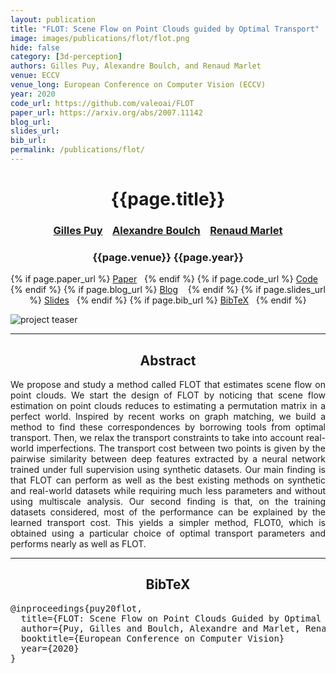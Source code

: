 ```yaml
---
layout: publication
title: "FLOT: Scene Flow on Point Clouds guided by Optimal Transport"
image: images/publications/flot/flot.png
hide: false
category: [3d-perception]
authors: Gilles Puy, Alexandre Boulch, and Renaud Marlet
venue: ECCV
venue_long: European Conference on Computer Vision (ECCV)
year: 2020
code_url: https://github.com/valeoai/FLOT
paper_url: https://arxiv.org/abs/2007.11142
blog_url: 
slides_url: 
bib_url: 
permalink: /publications/flot/
---
```


<h1 align="center"> {{page.title}} </h1>
<!-- Simple call of authors -->
<!-- <h3 align="center"> {{page.authors}} </h3> -->
<!-- Alternatively you can add links to author pages -->
<h3 align="center"> <a href="https://sites.google.com/site/puygilles/home">Gilles Puy</a> &nbsp;&nbsp; <a href="https://www.boulch.eu/">Alexandre Boulch</a> &nbsp;&nbsp; <a href="http://imagine.enpc.fr/~marletr/">Renaud Marlet</a></h3>


<h3 align="center"> {{page.venue}} {{page.year}} </h3>

<div align="center">
  <p>
    {% if page.paper_url %}
    <a href="{{ page.paper_url }}"><i class="far fa-file-pdf"></i> Paper</a>&nbsp;&nbsp;
    {% endif %}
    {% if page.code_url %}
    <a href="{{ page.code_url }}"><i class="fab fa-github"></i> Code</a> &nbsp;&nbsp;
    {% endif %}
    {% if page.blog_url %}
    <a href="{{ page.blog_url }}"><i class="fab fa-blogger"></i> Blog</a> &nbsp;&nbsp;
    {% endif %}
    {% if page.slides_url %}
    <a href="{{ page.slides_url }}"><i class="far fa-file-pdf"></i> Slides</a>&nbsp;&nbsp;
    {% endif %}
    {% if page.bib_url %}
    <a href="{{ page.bib_url}}"><i class="far fa-file-alt"></i> BibTeX</a>&nbsp;&nbsp;
    {% endif %}
  </p>
</div>

<div class="publication-teaser">
    <img src="../../{{ page.image }}" alt="project teaser"/>
</div>


<hr>

<h2  align="center"> Abstract</h2>

<p align="justify"> We propose and study a method called FLOT that estimates scene flow on point clouds. We start the design of FLOT by noticing that scene flow estimation on point clouds reduces to estimating a permutation matrix in a perfect world. Inspired by recent works on graph matching, we build a method to find these correspondences by borrowing tools from optimal transport. Then, we relax the transport constraints to take into account real-world imperfections. The transport cost between two points is given by the pairwise similarity between deep features extracted by a neural network trained under full supervision using synthetic datasets. Our main finding is that FLOT can perform as well as the best existing methods on synthetic and real-world datasets while requiring much less parameters and without using multiscale analysis. Our second finding is that, on the training datasets considered, most of the performance can be explained by the learned transport cost. This yields a simpler method, FLOT0, which is obtained using a particular choice of optimal transport parameters and performs nearly as well as FLOT.</p>


<hr>


<h2  align="center">BibTeX</h2>
<left>
  <pre class="bibtex-box">
@inproceedings{puy20flot,
  title={FLOT: Scene Flow on Point Clouds Guided by Optimal Transport},
  author={Puy, Gilles and Boulch, Alexandre and Marlet, Renaud},
  booktitle={European Conference on Computer Vision}
  year={2020}
}</pre>
</left>

<br>
